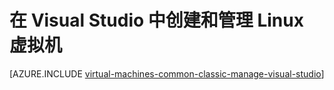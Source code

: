 <properties
   pageTitle="在 Visual Studio 中创建和管理 Linux VM | Azure"
   description="了解如何使用 Visual Studio 来创建和管理运行 Linux 的 Azure VM"
   services="visual-studio-online,virtual-machines-linux"
   documentationCenter="na"
   authors="TomArcher"
   manager="douge"
   editor="" />
<tags
   ms.service="virtual-machines-linux"
   ms.devlang="multiple"
   ms.topic="article"
   ms.tgt_pltfrm="vm-linux"
   ms.workload="na"
   ms.date="08/15/2016"
   wacn.date="09/30/2016"
   ms.author="tarcher" />

# 在 Visual Studio 中创建和管理 Linux 虚拟机



[AZURE.INCLUDE [virtual-machines-common-classic-manage-visual-studio](../../includes/virtual-machines-common-classic-manage-visual-studio.md)]

<!---HONumber=Mooncake_0503_2016-->